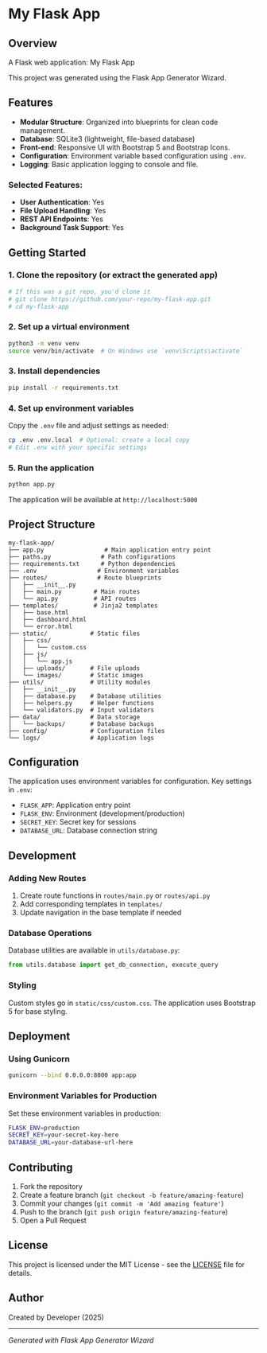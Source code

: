 # My Flask App

## Overview

A Flask web application: My Flask App

This project was generated using the Flask App Generator Wizard.

## Features

* **Modular Structure**: Organized into blueprints for clean code management.
* **Database**: SQLite3 (lightweight, file-based database)
* **Front-end**: Responsive UI with Bootstrap 5 and Bootstrap Icons.
* **Configuration**: Environment variable based configuration using `.env`.
* **Logging**: Basic application logging to console and file.

### Selected Features:
* **User Authentication**: Yes
* **File Upload Handling**: Yes
* **REST API Endpoints**: Yes
* **Background Task Support**: Yes

## Getting Started

### 1. Clone the repository (or extract the generated app)

```bash
# If this was a git repo, you'd clone it
# git clone https://github.com/your-repo/my-flask-app.git
# cd my-flask-app
```

### 2. Set up a virtual environment

```bash
python3 -m venv venv
source venv/bin/activate  # On Windows use `venv\Scripts\activate`
```

### 3. Install dependencies

```bash
pip install -r requirements.txt
```

### 4. Set up environment variables

Copy the `.env` file and adjust settings as needed:

```bash
cp .env .env.local  # Optional: create a local copy
# Edit .env with your specific settings
```

### 5. Run the application

```bash
python app.py
```

The application will be available at `http://localhost:5000`

## Project Structure

```
my-flask-app/
├── app.py                 # Main application entry point
├── paths.py              # Path configurations
├── requirements.txt      # Python dependencies
├── .env                 # Environment variables
├── routes/              # Route blueprints
│   ├── __init__.py
│   ├── main.py         # Main routes
│   └── api.py          # API routes
├── templates/          # Jinja2 templates
│   ├── base.html
│   ├── dashboard.html
│   └── error.html
├── static/            # Static files
│   ├── css/
│   │   └── custom.css
│   ├── js/
│   │   └── app.js
│   ├── uploads/       # File uploads
│   └── images/        # Static images
├── utils/             # Utility modules
│   ├── __init__.py
│   ├── database.py    # Database utilities
│   ├── helpers.py     # Helper functions
│   └── validators.py  # Input validators
├── data/              # Data storage
│   └── backups/       # Database backups
├── config/            # Configuration files
└── logs/              # Application logs
```

## Configuration

The application uses environment variables for configuration. Key settings in `.env`:

* `FLASK_APP`: Application entry point
* `FLASK_ENV`: Environment (development/production)
* `SECRET_KEY`: Secret key for sessions
* `DATABASE_URL`: Database connection string

## Development

### Adding New Routes

1. Create route functions in `routes/main.py` or `routes/api.py`
2. Add corresponding templates in `templates/`
3. Update navigation in the base template if needed

### Database Operations

Database utilities are available in `utils/database.py`:

```python
from utils.database import get_db_connection, execute_query
```

### Styling

Custom styles go in `static/css/custom.css`. The application uses Bootstrap 5 for base styling.

## Deployment

### Using Gunicorn

```bash
gunicorn --bind 0.0.0.0:8000 app:app
```

### Environment Variables for Production

Set these environment variables in production:

```bash
FLASK_ENV=production
SECRET_KEY=your-secret-key-here
DATABASE_URL=your-database-url-here
```

## Contributing

1. Fork the repository
2. Create a feature branch (`git checkout -b feature/amazing-feature`)
3. Commit your changes (`git commit -m 'Add amazing feature'`)
4. Push to the branch (`git push origin feature/amazing-feature`)
5. Open a Pull Request

## License

This project is licensed under the MIT License - see the [LICENSE](LICENSE) file for details.

## Author

Created by Developer (2025)

---

*Generated with Flask App Generator Wizard*
